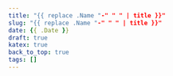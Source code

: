 ```yaml
---
title: "{{ replace .Name "-" " " | title }}"
slug: "{{ replace .Name "-" " " | title }}"
date: {{ .Date }}
draft: true
katex: true
back_to_top: true
tags: []
---
```


